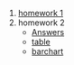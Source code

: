 1. [homework 1](https://sranyjstrannik.github.io/hw1/index.html)
2. homework 2
	* [Answers](https://sranyjstrannik.github.io/hw2/answers.md)
  	* [table](https://sranyjstrannik.github.io/hw2/table.html)
  	* [barchart](https://sranyjstrannik.github.io/hw2/barchart.html)